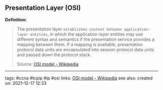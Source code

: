 ## Presentation Layer (OSI)

**Definition:**
>The presentation layer `establishes context between application-layer entities`, in which the application-layer entities may use different syntax and semantics if the presentation service provides a mapping between them. If a mapping is available, presentation protocol data units are encapsulated into session protocol data units and passed down the protocol stack.
>
>Source: [OSI model - Wikipedia](https://en.wikipedia.org/wiki/OSI_model)


---
tags: #ccna #tcpip #ip #osi
links: [OSI model - Wikipedia](https://en.wikipedia.org/wiki/OSI_model)
see also:
created on: 2021-12-17 12:33

